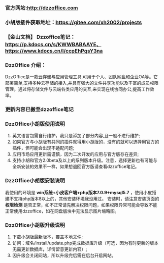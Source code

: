 ### 官方网站:http://dzzoffice.com
### 小胡版插件获取地址：https://gitee.com/xh2002/projects
### 【金山文档】 Dzzoffice笔记：https://p.kdocs.cn/s/KWWBABAAYE、https://www.kdocs.cn/l/ccpEhPqsY3na
### DzzOffice 介绍：

DzzOffice是一款云存储与应用管理工具,可用于个人、团队网盘和企业OA等。它部署简单,支持多种云存储的接入,并具有强大的文件共享功能以及丰富的成员权限管理。通过将存储文件与云端各类应用的交互,来实现在线协同办公,提高工作效率。

### 更新内容已搬至dzzoffice笔记

### DzzOffice小胡版使用说明

1. 英文语言包需自行维护，我只是添加了部分内容,且一般不进行维护;
2. 如果官方与小胡版有共同的插件就得用小胡版的，没有的就可以选择用官方的插件，但可能会出现不适配问题;
3. 应用市场应用更新需谨慎，因为二次开发的应用与官方版存在差异;
4. 支持小胡和官方2.0beta及以上的系列版本升级。注意，选择更新也有可能与全新安装的效果不一样，如果想退回官方版请查看dzzoffice笔记。

### DzzOffice小胡版安装说明

  我使用的环境是 **win系统+小皮客户端+php版本7.0.9+mysql5.7** ，使用小皮搭建不支持php版本8以上的，其他安装环境我没用过。
  安装时，请注意安装页面的 **权限检测** 是否正常，如不正常请先解决权限问题，如果权限异常可能会导致不能正常使用dzzoffice，如在网盘版块中无法显示图片缩略图。

### DzzOffice小胡版升级说明

1. 下载小胡版最新版本，覆盖本地文件;
2. 访问：域名/install/update.php完成数据库升级（可选，因为有时更新的版本无需更新数据库，详情留意更新内容）;
3. 因升级会关闭网站，所以升级完后需在后台开启网站。